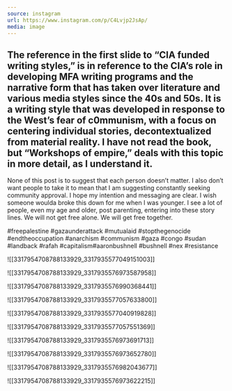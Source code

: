 ```yaml
---
source: instagram
url: https://www.instagram.com/p/C4Lvjp2JsAp/
media: image
---
```


## The reference in the first slide to “CIA funded writing styles,” is in reference to the CIA’s role in developing MFA writing programs and the narrative form that has taken over literature and various media styles since the 40s and 50s. It is a writing style that was developed in response to the West’s fear of c0mmunism, with a focus on centering individual stories, decontextualized from material reality. I have not read the book, but “Workshops of empire,” deals with this topic in more detail, as I understand it. 

None of this post is to suggest that each person doesn’t matter. I also don’t want people to take it to mean that I am suggesting constantly seeking community approval. I hope my intention and messaging are clear. I wish someone woulda broke this down for me when I was younger. I see a lot of people, even my age and older, post parenting, entering into these story lines. We will not get free alone. We will get free together. 

#freepalestine #gazaunderattack #mutualaid #stopthegenocide #endtheoccupation #anarchism #communism #gaza #congo #sudan #landback #rafah #capitalism#aaronbushnell #bushnell #nex #resistance

![[3317954708788133929_3317935577049151003]]

![[3317954708788133929_3317935576973587958]]

![[3317954708788133929_3317935576990368441]]

![[3317954708788133929_3317935577057633800]]

![[3317954708788133929_3317935577040919828]]

![[3317954708788133929_3317935577057551369]]

![[3317954708788133929_3317935576973691713]]

![[3317954708788133929_3317935576973652780]]

![[3317954708788133929_3317935576982043677]]

![[3317954708788133929_3317935576973622215]]

